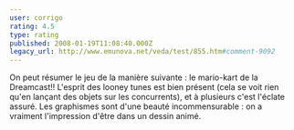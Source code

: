 ```yaml
---
user: corrigo
rating: 4.5
type: rating
published: 2008-01-19T11:08:40.000Z
legacy_url: http://www.emunova.net/veda/test/855.htm#comment-9092
---
```

On peut résumer le jeu de la manière suivante : le mario-kart de la Dreamcast!!
L'esprit des looney tunes est bien présent (cela se voit rien qu'en lançant des objets sur les concurrents), et à plusieurs c'est l'éclate assuré.
Les graphismes sont d'une beauté incommensurable : on a vraiment l'impression d'être dans un dessin animé.